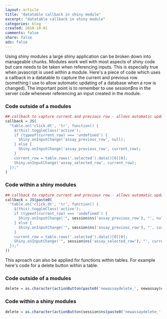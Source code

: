 ```yaml
---
layout: article
title: "datatable callback in shiny module"
excerpt: "datatable callback in shiny module"
categories: blog
created: 2018-10-01
comments: false
share: false
ads: false
---
```


Using shiny modules a large shiny application can be broken down into manageable chunks.  Modules work well with most aspects of shiny code but care needs to be taken when referencing inputs.  This is especially true when javascript is used within a module.  Here's a piece of code which uses a callback in a datatable to capture the current and previous row (something I use to allow automatic updating of a database when a row is changed).  The important point is to remember to use *session$ns* in the server code whenever referencing an input created in the module.

### Code outside of a modules
```r
## callback to capture current and previous row - allows automatic updating of database when a new row is selected
callback = JS(
  "table.on('click.dt', 'tr', function() {
    $(this).toggleClass('active');
    if (typeof(current_row) === 'undefined') {
      Shiny.onInputChange('assay_previous_row', null);
    } else {
      Shiny.onInputChange('assay_previous_row', current_row);
    }
    current_row = table.rows('.selected').data()[0][0];
    Shiny.onInputChange('assay_selected_row', current_row);
  });"
)
```

### Code within a shiny modules
```r
## callback to capture current and previous row - allows automatic updating of database when a new row is selected
callback = JS(paste0(
  "table.on('click.dt', 'tr', function() {
    $(this).toggleClass('active');
    if (typeof(current_row) === 'undefined') {
      Shiny.onInputChange('", session$ns('assay_previous_row'), "', null);
    } else {
      Shiny.onInputChange('", session$ns('assay_previous_row'), "', current_row);
    }
    current_row = table.rows('.selected').data()[0][0];
    Shiny.onInputChange('", session$ns('assay_selected_row'), "', current_row);
  });"
))
```

This aproach can also be applied for functions within tables.  For example here's code for a delete button within a table.

### Code outside of a modules
```r
delete = as.character(actionButton(paste0('newassaydelete_', newassay$counter), label = NULL, icon = icon('trash'), onclick = paste0('Shiny.onInputChange(\"delete_new_assay\", this.id)'), style="color: #fff; background-color: #cc0000; border-color: #660000"))
```
### Code within a shiny modules
```r
delete = as.character(actionButton(session$ns(paste0('newassaydelete_', newassay$counter)), label = NULL, icon = icon('trash'), onclick = paste0('Shiny.onInputChange(\"', session$ns('delete_new_assay'), '\", this.id)'), style="color: #fff; background-color: #cc0000; border-color: #660000"))
```